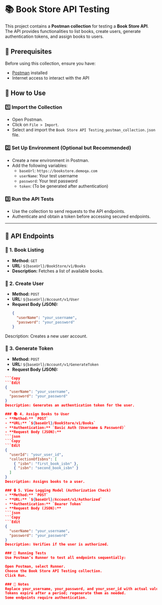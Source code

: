 # 📚 Book Store API Testing

This project contains a **Postman collection** for testing a **Book Store API**. The API provides functionalities to list books, create users, generate authentication tokens, and assign books to users.

## 📌 Prerequisites

Before using this collection, ensure you have:

- [Postman](https://www.postman.com/downloads/) installed
- Internet access to interact with the API

## 🔧 How to Use

### 1️⃣ Import the Collection
- Open Postman.
- Click on `File > Import`.
- Select and import the `Book Store API Testing_postman_collection.json` file.

### 2️⃣ Set Up Environment (Optional but Recommended)
- Create a new environment in Postman.
- Add the following variables:
  - `baseUrl`: `https://bookstore.demoqa.com`
  - `userName`: Your test username
  - `password`: Your test password
  - `token`: (To be generated after authentication)

### 3️⃣ Run the API Tests
- Use the collection to send requests to the API endpoints.
- Authenticate and obtain a token before accessing secured endpoints.

---

## 📌 API Endpoints

### 📖 1. Book Listing
- **Method:** `GET`
- **URL:** `${baseUrl}/BookStore/v1/Books`
- **Description:** Fetches a list of available books.

### 👤 2. Create User
- **Method:** `POST`
- **URL:** `${baseUrl}/Account/v1/User`
- **Request Body (JSON):**
  ```json
  {
    "userName": "your_username",
    "password": "your_password"
  }
Description: Creates a new user account.

### 🔑 3. Generate Token
- **Method:** `POST`
- **URL:** `${baseUrl}/Account/v1/GenerateToken`
- **Request Body (JSON):**
```json
```Copy
```Edit
{
  "userName": "your_username",
  "password": "your_password"
}
Description: Generates an authentication token for the user.

### 📚 4. Assign Books to User
- **Method:** `POST`
- **URL:** `${baseUrl}/BookStore/v1/Books`
- **Authentication:** `Basic Auth (Username & Password)`
- **Request Body (JSON):**
```json
```Copy
```Edit
{
  "userId": "your_user_id",
  "collectionOfIsbns": [
    { "isbn": "first_book_isbn" },
    { "isbn": "second_book_isbn" }
  ]
}
Description: Assigns books to a user.

### 🔒 5. View Logging Model (Authorization Check)
- **Method:** `POST`
- **URL:** `${baseUrl}/Account/v1/Authorized`
- **Authentication:** `Bearer Token`
- **Request Body (JSON):**
```json
```Copy
```Edit
{
  "userName": "your_username",
  "password": "your_password"
}
Description: Verifies if the user is authorized.

### 🚀 Running Tests
Use Postman’s Runner to test all endpoints sequentially:

Open Postman, select Runner.
Choose the Book Store API Testing collection.
Click Run.

### 📝 Notes
Replace your_username, your_password, and your_user_id with actual values.
Tokens expire after a period; regenerate them as needed.
Some endpoints require authentication.
